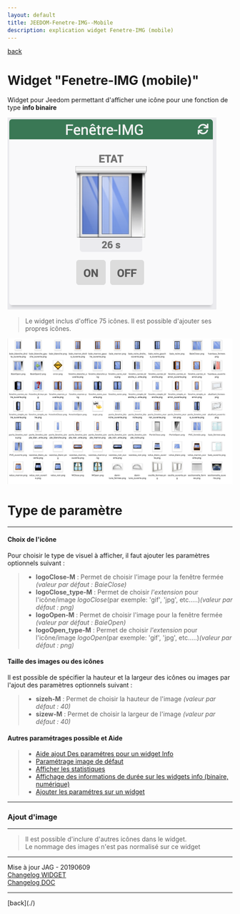 ```yaml
---
layout: default
title: JEEDOM-Fenetre-IMG--Mobile
description: explication widget Fenetre-IMG (mobile)
---
```

[back](./)
# Widget "Fenetre-IMG (mobile)" 

Widget pour Jeedom permettant d'afficher une icône pour une fonction de type <b>info binaire</b>
<p><img src="Img/RESULTAT - JEEDOM-Fenetre-IMG.png" alt="Resultat" /></p>
<blockquote>
Le widget inclus d'office 75 icônes. Il est possible d'ajouter ses propres icônes.
</blockquote>

<p><img src="Img/VISUEL - JEEDOM-Fenetre-IMG.png" alt="Visuels" /></p>

<h1 id="Type de paramètre">Type de paramètre</h1>
<hr />
<h4 id="Logo">Choix de l'icône</h4>
Pour choisir le type de visuel à afficher, il faut ajouter les paramètres optionnels suivant :
<blockquote>
        <ul>
            <li><b>logoClose-M</b> : Permet de choisir l'image pour la fenêtre fermée <i>(valeur par défaut : BaieClose)</i></li>
            <li><b>logoClose_type-M</b> : Permet de choisir <i>l'extension</i> pour l'icône/image <i>logoClose</i>(par exemple: 'gif', 'jpg', etc.....)<i>(valeur par défaut : png)</i></li>
            <li><b>logoOpen-M</b> : Permet de choisir l'image pour la fenêtre fermée <i>(valeur par défaut : BaieOpen)</i></li>
            <li><b>logoOpen_type-M</b> : Permet de choisir <i>l'extension</i> pour l'icône/image <i>logoOpen</i>(par exemple: 'gif', 'jpg', etc.....)<i>(valeur par défaut : png)</i></li>
        </ul>
</blockquote>

<h4 id="Taille">Taille des images ou des icônes</h4>
Il est possible de spécifier la hauteur et la largeur des icônes ou images par l'ajout des paramètres optionnels suivant :
<blockquote>
        <ul>
            <li><b>sizeh-M</b> : Permet de choisir la hauteur de l'image <i>(valeur par défaut : 40)</i></li>
            <li><b>sizew-M</b> : Permet de choisir la largeur de l'image <i>(valeur par défaut : 40)</i></li>
        </ul>
</blockquote>
 
<h4 id="Aide">Autres paramétrages possible et Aide</h4>
<blockquote>
        <ul>
            <li><a href="JEEDOM-AIDE-CONFIG-INFO.html">Aide ajout Des paramétres pour un widget Info</a></li>
            <li><a href="JEEDOM-AIDE-Error.html">Paramétrage image de défaut</a></li>
            <li><a href="JEEDOM-AIDE-STATS.html">Afficher les statistiques</a></li>
            <li><a href="JEEDOM-AIDE-STATS TEMPS.html">Affichage des informations de durée sur les widgets info (binaire, numérique)</a></li>
            <li><a href="JEEDOM-AIDE-PARA.html">Ajouter les paramétres sur un widget</a></li>
        </ul>
</blockquote>

<hr />
<h3 id="Add img">Ajout d'image</h3>
<hr />
<blockquote>
        Il est possible d'inclure d'autres icônes dans le widget.<br/>
        Le nommage des images n'est pas normalisé sur ce widget
</blockquote>

<hr />
<dl>
    <dt>Mise à jour JAG - 20190609<br/>
    <a href="https://github.com/JEALG/JEEDOM-Fenetre-IMG--Mobile/commits/master">Changelog WIDGET</a><br/>
    <a href="https://github.com/JEALG/JEEDOM-Widget_JAG-doc/commits/master">Changelog DOC</a></dt>
</dl>
<hr />
[back](./)
